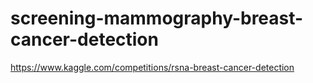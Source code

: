 # screening-mammography-breast-cancer-detection
https://www.kaggle.com/competitions/rsna-breast-cancer-detection
